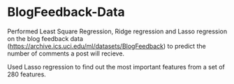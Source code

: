 # BlogFeedback-Data

Performed Least Square Regression, Ridge regression and Lasso regression on the blog feedback data (https://archive.ics.uci.edu/ml/datasets/BlogFeedback) to predict the number of comments a post will recieve.

Used Lasso regression to find out the most important features from a set of 280 features.
